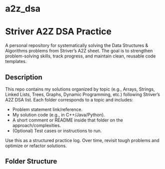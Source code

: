 # a2z_dsa

# Striver A2Z DSA Practice

A personal repository for systematically solving the Data Structures & Algorithms problems from Striver’s A2Z sheet. The goal is to strengthen problem-solving skills, track progress, and maintain clean, reusable code templates.

## Description
This repo contains my solutions organized by topic (e.g., Arrays, Strings, Linked Lists, Trees, Graphs, Dynamic Programming, etc.) following Striver’s A2Z DSA list. Each folder corresponds to a topic and includes:
- Problem statement link/reference.
- My solution code (e.g., in C++/Java/Python).
- A short comment or README inside that folder on the approach/complexities.
- (Optional) Test cases or instructions to run.

Use this as a structured practice log. Over time, revisit tough problems and optimize or refactor solutions.

## Folder Structure
